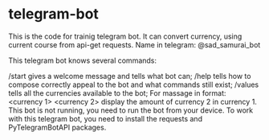 # telegram-bot
This is the code for trainig telegram bot. It can convert currency, using current course from api-get requests.
Name in telegram: @sad_samurai_bot

This telegram bot knows several commands:

/start gives a welcome message and tells what bot can;
/help tells how to compose correctly appeal to the bot and what commands still exist;
/values tells all the currencies available to the bot;
For massage in format: <currency 1> <currency 2> <amount> display the amount of currency 2 in currency 1.
This bot is not running, you need to run the bot from your device.
To work with this telegram bot, you need to install the requests and PyTelegramBotAPI packages.
